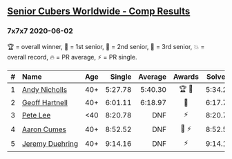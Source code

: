 <style>table {white-space: nowrap;}</style>

## [Senior Cubers Worldwide - Comp Results](/scw-comp/results/)
### 7x7x7 2020-06-02

🏆 = overall winner, 🥇 = 1st senior, 🥈 = 2nd senior, 🥉 = 3rd senior, 💥 = overall record, 🔥 = PR average, ⚡ = PR single.

| # | Name | Age | Single | Average | Awards | Solve 1 | Solve 2 | Solve 3 | Video |
| :--: | :-- | :--: | --: | --: | :--: | --: | --: | --: | :-- |
| 1 | [Andy Nicholls](../../persons/andy_nicholls/777.md) | 40+ | 5:27.78 | 5:40.30 | 🏆 🥇 | 5:34.26 | 5:58.86 | 5:27.78 | [Link](https://www.facebook.com/events/573401076937046/permalink/573721783571642/) |
| 2 | [Geoff Hartnell](../../persons/geoff_hartnell/777.md) | 40+ | 6:01.11 | 6:18.97 | 🥈 | 6:17.75 | 6:01.11 | 6:38.05 | [Link](https://www.facebook.com/events/573401076937046/permalink/573753436901810/) |
| 3 | [Pete Lee](../../persons/pete_lee/777.md) | <40 | 8:20.78 | DNF | ⚡ | 8:20.78 | 9:57.91 | DNS | [Link](https://www.facebook.com/events/573401076937046/permalink/573717050238782/) |
| 4 | [Aaron Cumes](../../persons/aaron_cumes/777.md) | 40+ | 8:52.52 | DNF | 🥉 ⚡ | 8:52.52 | DNS | DNS | [Link](https://www.facebook.com/events/573401076937046/permalink/574489523494868/) |
| 5 | [Jeremy Duehring](../../persons/jeremy_duehring/777.md) | 40+ | 9:14.16 | DNF | ⚡ | 9:14.16 | DNS | DNS | [Link](https://www.facebook.com/jeremy.duehring/videos/10160075226632846/) |

<!-- Global site tag (gtag.js) - Google Analytics -->
<script async src="https://www.googletagmanager.com/gtag/js?id=UA-86348435-3"></script>
<script>window.dataLayer = window.dataLayer || []; function gtag() {dataLayer.push(arguments);} gtag('js', new Date()); gtag('config', 'UA-86348435-3');</script>
